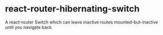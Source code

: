 # react-router-hibernating-switch
A react-router Switch which can leave inactive routes mounted-but-inactive until you navigate back
